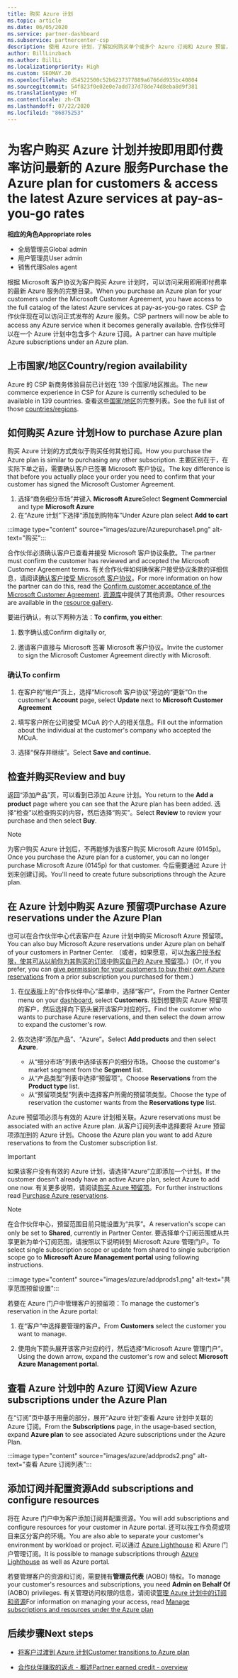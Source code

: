 ```yaml
---
title: 购买 Azure 计划
ms.topic: article
ms.date: 06/05/2020
ms.service: partner-dashboard
ms.subservice: partnercenter-csp
description: 使用 Azure 计划，了解如何购买单个或多个 Azure 订阅和 Azure 预留，如何配置资源，以及如何查看或添加订阅。
author: BillLinzbach
ms.author: BillLi
ms.localizationpriority: High
ms.custom: SEOMAY.20
ms.openlocfilehash: d54522500c52b6237377889a6766dd935bc40804
ms.sourcegitcommit: 54f823f0e02e0e7add737d78de74d8eba8d9f381
ms.translationtype: HT
ms.contentlocale: zh-CN
ms.lasthandoff: 07/22/2020
ms.locfileid: "86875253"
---
```

# <a name="purchase-the-azure-plan-for-customers--access-the-latest-azure-services-at-pay-as-you-go-rates"></a><span data-ttu-id="9d244-103">为客户购买 Azure 计划并按即用即付费率访问最新的 Azure 服务</span><span class="sxs-lookup"><span data-stu-id="9d244-103">Purchase the Azure plan for customers & access the latest Azure services at pay-as-you-go rates</span></span>

<span data-ttu-id="9d244-104">**相应的角色**</span><span class="sxs-lookup"><span data-stu-id="9d244-104">**Appropriate roles**</span></span>
- <span data-ttu-id="9d244-105">全局管理员</span><span class="sxs-lookup"><span data-stu-id="9d244-105">Global admin</span></span>
- <span data-ttu-id="9d244-106">用户管理员</span><span class="sxs-lookup"><span data-stu-id="9d244-106">User admin</span></span>
- <span data-ttu-id="9d244-107">销售代理</span><span class="sxs-lookup"><span data-stu-id="9d244-107">Sales agent</span></span>

<span data-ttu-id="9d244-108">根据 Microsoft 客户协议为客户购买 Azure 计划时，可以访问采用即用即付费率的最新 Azure 服务的完整目录。</span><span class="sxs-lookup"><span data-stu-id="9d244-108">When you purchase an Azure plan for your customers under the Microsoft Customer Agreement, you have access to the full catalog of the latest Azure services at pay-as-you-go rates.</span></span> <span data-ttu-id="9d244-109">CSP 合作伙伴现在可以访问正式发布的 Azure 服务。</span><span class="sxs-lookup"><span data-stu-id="9d244-109">CSP partners will now be able to access any Azure service when it becomes generally available.</span></span> <span data-ttu-id="9d244-110">合作伙伴可以在一个 Azure 计划中包含多个 Azure 订阅。</span><span class="sxs-lookup"><span data-stu-id="9d244-110">A partner can have multiple Azure subscriptions under an Azure plan.</span></span> 

## <a name="countryregion-availability"></a><span data-ttu-id="9d244-111">上市国家/地区</span><span class="sxs-lookup"><span data-stu-id="9d244-111">Country/region availability</span></span>
<span data-ttu-id="9d244-112">Azure 的 CSP 新商务体验目前已计划在 139 个国家/地区推出。</span><span class="sxs-lookup"><span data-stu-id="9d244-112">The new commerce experience in CSP for Azure is currently scheduled to be available in 139 countries.</span></span> <span data-ttu-id="9d244-113">查看这些[国家/地区](https://query.prod.cms.rt.microsoft.com/cms/api/am/binary/RE3QN0x)的完整列表。</span><span class="sxs-lookup"><span data-stu-id="9d244-113">See the full list of those [countries/regions](https://query.prod.cms.rt.microsoft.com/cms/api/am/binary/RE3QN0x).</span></span> 

## <a name="how-to-purchase-azure-plan"></a><span data-ttu-id="9d244-114">如何购买 Azure 计划</span><span class="sxs-lookup"><span data-stu-id="9d244-114">How to purchase Azure plan</span></span>

<span data-ttu-id="9d244-115">购买 Azure 计划的方式类似于购买任何其他订阅。</span><span class="sxs-lookup"><span data-stu-id="9d244-115">How you purchase the Azure plan is similar to purchasing any other subscription.</span></span> <span data-ttu-id="9d244-116">主要区别在于，在实际下单之前，需要确认客户已签署 Microsoft 客户协议。</span><span class="sxs-lookup"><span data-stu-id="9d244-116">The key difference is that before you actually place your order you need to confirm that your customer has signed the Microsoft Customer Agreement.</span></span>

1. <span data-ttu-id="9d244-117">选择“商务细分市场”并键入 **Microsoft Azure**</span><span class="sxs-lookup"><span data-stu-id="9d244-117">Select **Segment Commercial** and type **Microsoft Azure**</span></span> 
2. <span data-ttu-id="9d244-118">在“Azure 计划”下选择“添加到购物车”</span><span class="sxs-lookup"><span data-stu-id="9d244-118">Under Azure plan select **Add to cart**</span></span>

:::image type="content" source="images/azure/Azurepurchase1.png" alt-text="购买":::

<span data-ttu-id="9d244-120">合作伙伴必须确认客户已查看并接受 Microsoft 客户协议条款。</span><span class="sxs-lookup"><span data-stu-id="9d244-120">The partner must confirm the customer has reviewed and accepted the Microsoft Customer Agreement terms.</span></span> <span data-ttu-id="9d244-121">有关合作伙伴如何确保客户接受协议条款的详细信息，请阅读[确认客户接受 Microsoft 客户协议](https://docs.microsoft.com/partner-center/confirm-customer-agreement)。</span><span class="sxs-lookup"><span data-stu-id="9d244-121">For more information on how the partner can do this, read the [Confirm customer acceptance of the Microsoft Customer Agreement](https://docs.microsoft.com/partner-center/confirm-customer-agreement).</span></span> <span data-ttu-id="9d244-122">[资源库](https://partner.microsoft.com/resources/collection/Microsoft-Customer-Agreement-in-the-CSP-program#/)中提供了其他资源。</span><span class="sxs-lookup"><span data-stu-id="9d244-122">Other resources are available in the [resource gallery](https://partner.microsoft.com/resources/collection/Microsoft-Customer-Agreement-in-the-CSP-program#/).</span></span>

<span data-ttu-id="9d244-123">要进行确认，有以下两种方法：</span><span class="sxs-lookup"><span data-stu-id="9d244-123">**To confirm, you either**:</span></span> 

1. <span data-ttu-id="9d244-124">数字确认或</span><span class="sxs-lookup"><span data-stu-id="9d244-124">Confirm digitally or,</span></span>

2. <span data-ttu-id="9d244-125">邀请客户直接与 Microsoft 签署 Microsoft 客户协议。</span><span class="sxs-lookup"><span data-stu-id="9d244-125">Invite the customer to sign the Microsoft Customer Agreement directly with Microsoft.</span></span> 

### <a name="to-confirm"></a><span data-ttu-id="9d244-126">确认</span><span class="sxs-lookup"><span data-stu-id="9d244-126">To confirm</span></span> 

1. <span data-ttu-id="9d244-127">在客户的“帐户”页上，选择“Microsoft 客户协议”旁边的“更新”</span><span class="sxs-lookup"><span data-stu-id="9d244-127">On the customer's **Account** page, select **Update** next to **Microsoft Customer Agreement**</span></span>  

2. <span data-ttu-id="9d244-128">填写客户所在公司接受 MCuA 的个人的相关信息。</span><span class="sxs-lookup"><span data-stu-id="9d244-128">Fill out the information about the individual at the customer's company who accepted the MCuA.</span></span>

3. <span data-ttu-id="9d244-129">选择“保存并继续”。</span><span class="sxs-lookup"><span data-stu-id="9d244-129">Select **Save and continue.**</span></span>  

## <a name="review-and-buy"></a><span data-ttu-id="9d244-130">检查并购买</span><span class="sxs-lookup"><span data-stu-id="9d244-130">Review and buy</span></span>

<span data-ttu-id="9d244-131">返回“添加产品”页，可以看到已添加 Azure 计划。</span><span class="sxs-lookup"><span data-stu-id="9d244-131">You return to the **Add a product** page where you can see that the Azure plan has been added.</span></span> <span data-ttu-id="9d244-132">选择“检查”以检查购买的内容，然后选择“购买”。</span><span class="sxs-lookup"><span data-stu-id="9d244-132">Select **Review** to review your purchase and then select **Buy**.</span></span> 

>[!Note]
><span data-ttu-id="9d244-133">为客户购买 Azure 计划后，不再能够为该客户购买 Microsoft Azure (0145p)。</span><span class="sxs-lookup"><span data-stu-id="9d244-133">Once you purchase the Azure plan for a customer, you can no longer purchase Microsoft Azure (0145p) for that customer.</span></span> <span data-ttu-id="9d244-134">今后需要通过 Azure 计划来创建订阅。</span><span class="sxs-lookup"><span data-stu-id="9d244-134">You'll need to create future subscriptions through the Azure plan.</span></span>

## <a name="purchase-azure-reservations-under-the-azure-plan"></a><span data-ttu-id="9d244-135">在 Azure 计划中购买 Azure 预留项</span><span class="sxs-lookup"><span data-stu-id="9d244-135">Purchase Azure reservations under the Azure Plan</span></span> 
  
<span data-ttu-id="9d244-136">也可以在合作伙伴中心代表客户在 Azure 计划中购买 Microsoft Azure 预留项。</span><span class="sxs-lookup"><span data-stu-id="9d244-136">You can also buy Microsoft Azure reservations under Azure plan on behalf of your customers in Partner Center.</span></span> <span data-ttu-id="9d244-137">（或者，如果愿意，可以[为客户授予权限，使其可从以前你为其购买的订阅中购买自己的 Azure 预留项](give-customers-permission.md)。）</span><span class="sxs-lookup"><span data-stu-id="9d244-137">(Or, if you prefer, you can [give permission for your customers to buy their own Azure reservations](give-customers-permission.md) from a prior subscription you purchased for them.)</span></span>

1. <span data-ttu-id="9d244-138">在[仪表板](https://partner.microsoft.com/dashboard/)上的“合作伙伴中心”菜单中，选择“客户”。</span><span class="sxs-lookup"><span data-stu-id="9d244-138">From the Partner Center menu on your [dashboard](https://partner.microsoft.com/dashboard/), select **Customers**.</span></span> <span data-ttu-id="9d244-139">找到想要购买 Azure 预留项的客户，然后选择向下箭头展开该客户对应的行。</span><span class="sxs-lookup"><span data-stu-id="9d244-139">Find the customer who wants to purchase Azure reservations, and then select the down arrow to expand the customer's row.</span></span>

2. <span data-ttu-id="9d244-140">依次选择“添加产品”、“Azure”。</span><span class="sxs-lookup"><span data-stu-id="9d244-140">Select **Add products** and then select **Azure**.</span></span> 

   - <span data-ttu-id="9d244-141">从“细分市场”列表中选择该客户的细分市场。</span><span class="sxs-lookup"><span data-stu-id="9d244-141">Choose the customer's market segment from the **Segment** list.</span></span>
   - <span data-ttu-id="9d244-142">从“产品类型”列表中选择“预留项”。</span><span class="sxs-lookup"><span data-stu-id="9d244-142">Choose **Reservations** from the **Product type** list.</span></span>
   - <span data-ttu-id="9d244-143">从“预留项类型”列表中选择客户所需的预留项类型。</span><span class="sxs-lookup"><span data-stu-id="9d244-143">Choose the type of reservation the customer wants from the **Reservations type** list.</span></span>

<span data-ttu-id="9d244-144">Azure 预留项必须与有效的 Azure 计划相关联。</span><span class="sxs-lookup"><span data-stu-id="9d244-144">Azure reservations must be associated with an active Azure plan.</span></span> <span data-ttu-id="9d244-145">从客户订阅列表中选择要将 Azure 预留项添加到的 Azure 计划。</span><span class="sxs-lookup"><span data-stu-id="9d244-145">Choose the Azure plan you want to add Azure reservations to from the Customer subscription list.</span></span> 

>[!Important] 
><span data-ttu-id="9d244-146">如果该客户没有有效的 Azure 计划，请选择“Azure”立即添加一个计划。</span><span class="sxs-lookup"><span data-stu-id="9d244-146">If the customer doesn't already have an active Azure plan, select Azure to add one now.</span></span> <span data-ttu-id="9d244-147">有关更多说明，请阅读[购买 Azure 预留项](https://docs.microsoft.com/partner-center/azure-reservations-buying#purchase-azure-reservations)。</span><span class="sxs-lookup"><span data-stu-id="9d244-147">For further instructions read [Purchase Azure reservations](https://docs.microsoft.com/partner-center/azure-reservations-buying#purchase-azure-reservations).</span></span>

>[!Note] 
><span data-ttu-id="9d244-148">在合作伙伴中心，预留范围目前只能设置为“共享”。</span><span class="sxs-lookup"><span data-stu-id="9d244-148">A reservation's scope can only be set to **Shared**, currently in Partner Center.</span></span> <span data-ttu-id="9d244-149">要选择单个订阅范围或从共享更新为单个订阅范围，请按照以下说明转到 Microsoft Azure 管理门户。</span><span class="sxs-lookup"><span data-stu-id="9d244-149">To select single subscription scope or update from shared to single subcription scope go to **Microsoft Azure Management portal** using following instructions.</span></span> 

:::image type="content" source="images/azure/addprods1.png" alt-text="共享范围预留设置":::

<span data-ttu-id="9d244-151">若要在 Azure 门户中管理客户的预留项：</span><span class="sxs-lookup"><span data-stu-id="9d244-151">To manage the customer's reservation in the Azure portal:</span></span> 

1. <span data-ttu-id="9d244-152">在“客户”中选择要管理的客户。</span><span class="sxs-lookup"><span data-stu-id="9d244-152">From **Customers** select the customer you want to manage.</span></span> 

2. <span data-ttu-id="9d244-153">使用向下箭头展开该客户对应的行，然后选择“Microsoft Azure 管理门户”。</span><span class="sxs-lookup"><span data-stu-id="9d244-153">Using the down arrow, expand the customer's row and select **Microsoft Azure Management portal**.</span></span>  
 
## <a name="view-azure-subscriptions-under-the-azure-plan"></a><span data-ttu-id="9d244-154">查看 Azure 计划中的 Azure 订阅</span><span class="sxs-lookup"><span data-stu-id="9d244-154">View Azure subscriptions under the Azure Plan</span></span>

<span data-ttu-id="9d244-155">在“订阅”页中基于用量的部分，展开“Azure 计划”查看 Azure 计划中关联的 Azure 订阅。</span><span class="sxs-lookup"><span data-stu-id="9d244-155">From the **Subscriptions** page, in the usage-based section, expand **Azure plan** to see associated Azure subscriptions under the Azure Plan.</span></span>

:::image type="content" source="images/azure/addprods2.png" alt-text="查看 Azure 订阅列表"::: 


## <a name="add-subscriptions-and-configure-resources"></a><span data-ttu-id="9d244-157">添加订阅并配置资源</span><span class="sxs-lookup"><span data-stu-id="9d244-157">Add subscriptions and configure resources</span></span>

<span data-ttu-id="9d244-158">将在 Azure 门户中为客户添加订阅并配置资源。</span><span class="sxs-lookup"><span data-stu-id="9d244-158">You will add subscriptions and configure resources for your customer in Azure portal.</span></span> <span data-ttu-id="9d244-159">还可以按工作负荷或项目来区分客户的环境。</span><span class="sxs-lookup"><span data-stu-id="9d244-159">You are also able to separate your customer's environment by workload or project.</span></span> <span data-ttu-id="9d244-160">可以通过 [Azure Lighthouse](https://azure.microsoft.com/services/azure-lighthouse/) 和 Azure 门户管理订阅。</span><span class="sxs-lookup"><span data-stu-id="9d244-160">It is possible to manage subscriptions through [Azure Lighthouse](https://azure.microsoft.com/services/azure-lighthouse/) as well as Azure portal.</span></span> 

<span data-ttu-id="9d244-161">若要管理客户的资源和订阅，需要拥有**管理员代表** (AOBO) 特权。</span><span class="sxs-lookup"><span data-stu-id="9d244-161">To manage your customer's resources and subscriptions, you need **Admin on Behalf Of** (AOBO) privileges.</span></span> <span data-ttu-id="9d244-162">有关管理访问权限的信息，请阅读[管理 Azure 计划中的订阅和资源](azure-plan-manage.md)</span><span class="sxs-lookup"><span data-stu-id="9d244-162">For information on managing your access, read [Manage subscriptions and resources under the Azure plan](azure-plan-manage.md)</span></span>

## <a name="next-steps"></a><span data-ttu-id="9d244-163">后续步骤</span><span class="sxs-lookup"><span data-stu-id="9d244-163">Next steps</span></span>

- [<span data-ttu-id="9d244-164">将客户过渡到 Azure 计划</span><span class="sxs-lookup"><span data-stu-id="9d244-164">Customer transitions to Azure plan</span></span>](azure-plan-transition.md)

- [<span data-ttu-id="9d244-165">合作伙伴赚取的返点 - 概述</span><span class="sxs-lookup"><span data-stu-id="9d244-165">Partner earned credit - overview</span></span>](partner-earned-credit.md)
